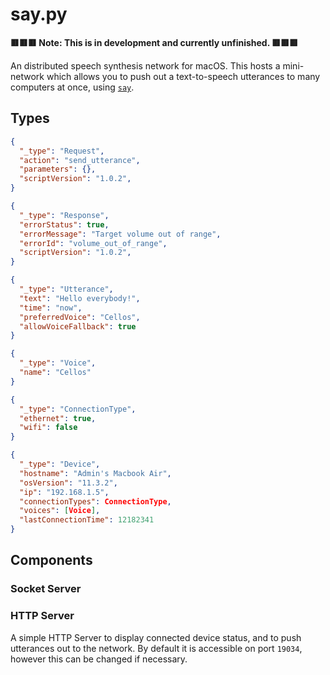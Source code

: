 # say.py
 
**🟥🟥🟥  Note: This is in development and currently unfinished.  🟥🟥🟥**
  
An distributed speech synthesis network for macOS. This hosts a mini-network which allows you to push out a text-to-speech utterances to many computers at once, using [`say`](https://ss64.com/osx/say.html).

## Types

```json
{
  "_type": "Request",
  "action": "send_utterance",
  "parameters": {},
  "scriptVersion": "1.0.2",
}
```
```json
{
  "_type": "Response",
  "errorStatus": true,
  "errorMessage": "Target volume out of range",
  "errorId": "volume_out_of_range",
  "scriptVersion": "1.0.2",
}
```
```json
{
  "_type": "Utterance",
  "text": "Hello everybody!",
  "time": "now",
  "preferredVoice": "Cellos",
  "allowVoiceFallback": true
}
```
```json
{
  "_type": "Voice",
  "name": "Cellos"
}
```
```json
{
  "_type": "ConnectionType",
  "ethernet": true,
  "wifi": false
}
```
```json
{
  "_type": "Device",
  "hostname": "Admin's Macbook Air",
  "osVersion": "11.3.2",
  "ip": "192.168.1.5",
  "connectionTypes": ConnectionType,
  "voices": [Voice],
  "lastConnectionTime": 12182341
}
```

## Components

### Socket Server

### HTTP Server

A simple HTTP Server to display connected device status, and to push utterances out to the network. By default it is accessible on port `19034`, however this can be changed if necessary.
